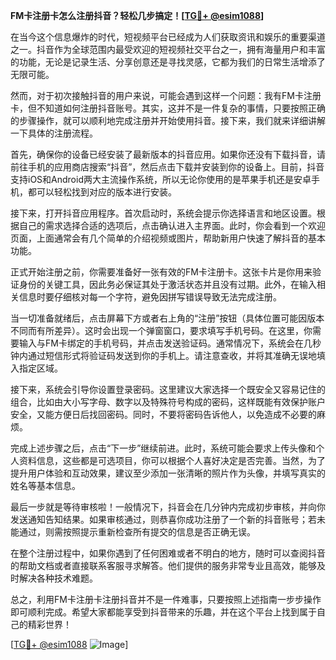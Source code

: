 **FM卡注册卡怎么注册抖音？轻松几步搞定！[[TG💪+ @esim1088](https://t.me/s/esim1088)]**

在当今这个信息爆炸的时代，短视频平台已经成为人们获取资讯和娱乐的重要渠道之一。抖音作为全球范围内最受欢迎的短视频社交平台之一，拥有海量用户和丰富的功能，无论是记录生活、分享创意还是寻找灵感，它都为我们的日常生活增添了无限可能。

然而，对于初次接触抖音的用户来说，可能会遇到这样一个问题：我有FM卡注册卡，但不知道如何注册抖音账号。其实，这并不是一件复杂的事情，只要按照正确的步骤操作，就可以顺利地完成注册并开始使用抖音。接下来，我们就来详细讲解一下具体的注册流程。

首先，确保你的设备已经安装了最新版本的抖音应用。如果你还没有下载抖音，请前往手机的应用商店搜索“抖音”，然后点击下载并安装到你的设备上。目前，抖音支持iOS和Android两大主流操作系统，所以无论你使用的是苹果手机还是安卓手机，都可以轻松找到对应的版本进行安装。

接下来，打开抖音应用程序。首次启动时，系统会提示你选择语言和地区设置。根据自己的需求选择合适的选项后，点击确认进入主界面。此时，你会看到一个欢迎页面，上面通常会有几个简单的介绍视频或图片，帮助新用户快速了解抖音的基本功能。

正式开始注册之前，你需要准备好一张有效的FM卡注册卡。这张卡片是你用来验证身份的关键工具，因此务必保证其处于激活状态并且没有过期。此外，在输入相关信息时要仔细核对每一个字符，避免因拼写错误导致无法完成注册。

当一切准备就绪后，点击屏幕下方或者右上角的“注册”按钮（具体位置可能因版本不同而有所差异）。这时会出现一个弹窗窗口，要求填写手机号码。在这里，你需要输入与FM卡绑定的手机号码，并点击发送验证码。通常情况下，系统会在几秒钟内通过短信形式将验证码发送到你的手机上。请注意查收，并将其准确无误地填入指定区域。

接下来，系统会引导你设置登录密码。这里建议大家选择一个既安全又容易记住的组合，比如由大小写字母、数字以及特殊符号构成的密码，这样既能有效保护账户安全，又能方便日后找回密码。同时，不要将密码告诉他人，以免造成不必要的麻烦。

完成上述步骤之后，点击“下一步”继续前进。此时，系统可能会要求上传头像和个人资料信息，这些都是可选项目，你可以根据个人喜好决定是否完善。当然，为了提升用户体验和互动效果，建议至少添加一张清晰的照片作为头像，并填写真实的姓名等基本信息。

最后一步就是等待审核啦！一般情况下，抖音会在几分钟内完成初步审核，并向你发送通知告知结果。如果审核通过，则恭喜你成功注册了一个新的抖音账号；若未能通过，则需按照提示重新检查所有提交的信息是否正确无误。

在整个注册过程中，如果你遇到了任何困难或者不明白的地方，随时可以查阅抖音的帮助文档或者直接联系客服寻求解答。他们提供的服务非常专业且高效，能够及时解决各种技术难题。

总之，利用FM卡注册卡注册抖音并不是一件难事，只要按照上述指南一步步操作即可顺利完成。希望大家都能享受到抖音带来的乐趣，并在这个平台上找到属于自己的精彩世界！

[[TG💪+ @esim1088](https://t.me/s/esim1088) ![Image](https://i.postimg.cc/4NQfJmqS/Snipaste-2025-05-13-00-14-12.png)]
